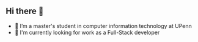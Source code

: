 ## Hi there 👋

<!--
**jensmith3000/jensmith3000** is a ✨ _special_ ✨ repository because its `README.md` (this file) appears on your GitHub profile.

Here are some ideas to get you started:

- 🔭 I’m currently working on ...
- 🌱 I’m currently learning ...
- 👯 I’m looking to collaborate on ...
- 🤔 I’m looking for help with ...
- 💬 Ask me about ...
- 📫 How to reach me: ...
- 😄 Pronouns: ...
- ⚡ Fun fact: ...
-  Open source contributor to...
-->

- 🔭 I’m a master's student in computer information technology at UPenn
- 🌱 I'm currently looking for work as a Full-Stack developer
